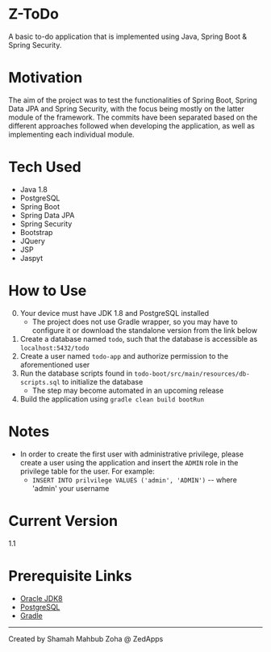 # Z-ToDo

A basic to-do application that is implemented using Java, Spring Boot & Spring Security.

# Motivation
The aim of the project was to test the functionalities of Spring Boot, Spring Data JPA and Spring Security, with the focus being mostly on the latter module of the framework. The commits have been separated based on the different approaches followed when developing the application, as well as implementing each individual module.

# Tech Used
* Java 1.8
* PostgreSQL
* Spring Boot
* Spring Data JPA
* Spring Security
* Bootstrap
* JQuery
* JSP
* Jaspyt

# How to Use
0. Your device must have JDK 1.8 and PostgreSQL installed
   * The project does not use Gradle wrapper, so you may have to configure it or download the standalone version from the link below
1. Create a database named `todo`, such that the database is accessible as `localhost:5432/todo`
2. Create a user named `todo-app` and authorize permission to the aforementioned user
3. Run the database scripts found in `todo-boot/src/main/resources/db-scripts.sql` to initialize the database
   * The step may become automated in an upcoming release
4. Build the application using `gradle clean build bootRun`

# Notes
* In order to create the first user with administrative privilege, please create a user using the application and insert the `ADMIN` role in the privilege table for the user. For example:
   * `INSERT INTO prilvilege VALUES ('admin', 'ADMIN')` -- where 'admin' your username
   
# Current Version
   1.1
   
# Prerequisite Links
* [Oracle JDK8](https://www.oracle.com/java/technologies/downloads/#java8)
* [PostgreSQL](https://www.postgresql.org/)
* [Gradle](https://gradle.org/)

---

Created by Shamah Mahbub Zoha @ ZedApps
